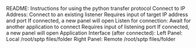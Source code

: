README: Instructions for using the python transfer protocol
Connect to IP Address:
        Connect to an existing listener
        Requires input of target IP address and port
        If connected, a new panel will open
Listen for connection:
        Await for another application to connect
        Requires input of listening port
        If connected, a new panel will open
Application Interface (after connected):
        Left Panel: Local /root/sptp files/folder
        Right Panel: Remote /root/sptp files/folder
